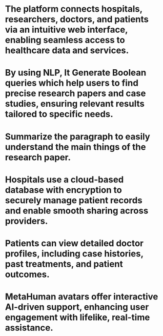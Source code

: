 # The platform connects hospitals, researchers, doctors, and patients via an intuitive web interface, enabling seamless access to healthcare data and services.

# By using NLP, It Generate Boolean queries which help users to find precise research papers and case studies, ensuring relevant results tailored to specific needs.

# Summarize the paragraph to easily understand the main things of the research paper.

# Hospitals use a cloud-based database with encryption to securely manage patient records and enable smooth sharing across providers.

# Patients can view detailed doctor profiles, including case histories, past treatments, and patient outcomes.

# MetaHuman avatars offer interactive AI-driven support, enhancing user engagement with lifelike, real-time assistance.

